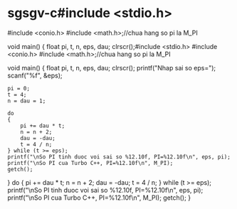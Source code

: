 # sgsgv-c#include <stdio.h>
#include <conio.h>
#include <math.h>;//chua hang so pi la M_PI

void main()
{
	float pi, t, n, eps, dau;
	clrscr();#include <stdio.h>
#include <conio.h>
#include <math.h>;//chua hang so pi la M_PI

void main()
{
	float pi, t, n, eps, dau;
	clrscr();
	printf("Nhap sai so eps=");
	scanf("%f", &eps);

	pi = 0;
	t = 4;
	n = dau = 1;

	do
	{
		pi += dau * t;
		n = n + 2;
		dau = -dau;
		t = 4 / n;
	} while (t >= eps);
	printf("\nSo PI tinh duoc voi sai so %12.10f, PI=%12.10f\n", eps, pi);
	printf("\nSo PI cua Turbo C++, PI=%12.10f\n", M_PI);
	getch();
}
	do
	{
		pi += dau * t;
		n = n + 2;
		dau = -dau;
		t = 4 / n;
	} while (t >= eps);
	printf("\nSo PI tinh duoc voi sai so %12.10f, PI=%12.10f\n", eps, pi);
	printf("\nSo PI cua Turbo C++, PI=%12.10f\n", M_PI);
	getch();
}
